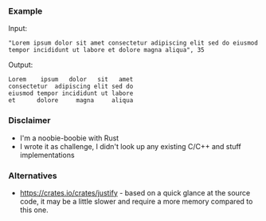 ### Example

Input:

```
"Lorem ipsum dolor sit amet consectetur adipiscing elit sed do eiusmod tempor incididunt ut labore et dolore magna aliqua", 35
```

Output:

```
Lorem    ipsum   dolor   sit   amet
consectetur  adipiscing elit sed do
eiusmod tempor incididunt ut labore
et      dolore     magna     aliqua
```

### Disclaimer

* I'm a noobie-boobie with Rust
* I wrote it as challenge, I didn't look up any existing C/C++ and stuff implementations

### Alternatives

* <https://crates.io/crates/justify> - based on a quick glance at the source code, it may be a
little slower and require a more memory compared to this one.
